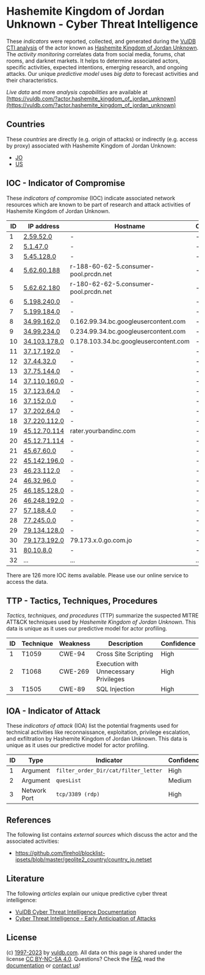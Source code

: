 # Hashemite Kingdom of Jordan Unknown - Cyber Threat Intelligence

These _indicators_ were reported, collected, and generated during the [VulDB CTI analysis](https://vuldb.com/?kb.cti) of the actor known as [Hashemite Kingdom of Jordan Unknown](https://vuldb.com/?actor.hashemite_kingdom_of_jordan_unknown). The _activity monitoring_ correlates data from social media, forums, chat rooms, and darknet markets. It helps to determine associated actors, specific activities, expected intentions, emerging research, and ongoing attacks. Our unique _predictive model_ uses _big data_ to forecast activities and their characteristics.

_Live data_ and more _analysis capabilities_ are available at [https://vuldb.com/?actor.hashemite_kingdom_of_jordan_unknown](https://vuldb.com/?actor.hashemite_kingdom_of_jordan_unknown)

## Countries

These _countries_ are directly (e.g. origin of attacks) or indirectly (e.g. access by proxy) associated with Hashemite Kingdom of Jordan Unknown:

* [JO](https://vuldb.com/?country.jo)
* [US](https://vuldb.com/?country.us)

## IOC - Indicator of Compromise

These _indicators of compromise_ (IOC) indicate associated network resources which are known to be part of research and attack activities of Hashemite Kingdom of Jordan Unknown.

ID | IP address | Hostname | Campaign | Confidence
-- | ---------- | -------- | -------- | ----------
1 | [2.59.52.0](https://vuldb.com/?ip.2.59.52.0) | - | - | High
2 | [5.1.47.0](https://vuldb.com/?ip.5.1.47.0) | - | - | High
3 | [5.45.128.0](https://vuldb.com/?ip.5.45.128.0) | - | - | High
4 | [5.62.60.188](https://vuldb.com/?ip.5.62.60.188) | r-188-60-62-5.consumer-pool.prcdn.net | - | High
5 | [5.62.62.180](https://vuldb.com/?ip.5.62.62.180) | r-180-62-62-5.consumer-pool.prcdn.net | - | High
6 | [5.198.240.0](https://vuldb.com/?ip.5.198.240.0) | - | - | High
7 | [5.199.184.0](https://vuldb.com/?ip.5.199.184.0) | - | - | High
8 | [34.99.162.0](https://vuldb.com/?ip.34.99.162.0) | 0.162.99.34.bc.googleusercontent.com | - | Medium
9 | [34.99.234.0](https://vuldb.com/?ip.34.99.234.0) | 0.234.99.34.bc.googleusercontent.com | - | Medium
10 | [34.103.178.0](https://vuldb.com/?ip.34.103.178.0) | 0.178.103.34.bc.googleusercontent.com | - | Medium
11 | [37.17.192.0](https://vuldb.com/?ip.37.17.192.0) | - | - | High
12 | [37.44.32.0](https://vuldb.com/?ip.37.44.32.0) | - | - | High
13 | [37.75.144.0](https://vuldb.com/?ip.37.75.144.0) | - | - | High
14 | [37.110.160.0](https://vuldb.com/?ip.37.110.160.0) | - | - | High
15 | [37.123.64.0](https://vuldb.com/?ip.37.123.64.0) | - | - | High
16 | [37.152.0.0](https://vuldb.com/?ip.37.152.0.0) | - | - | High
17 | [37.202.64.0](https://vuldb.com/?ip.37.202.64.0) | - | - | High
18 | [37.220.112.0](https://vuldb.com/?ip.37.220.112.0) | - | - | High
19 | [45.12.70.114](https://vuldb.com/?ip.45.12.70.114) | rater.yourbandinc.com | - | High
20 | [45.12.71.114](https://vuldb.com/?ip.45.12.71.114) | - | - | High
21 | [45.67.60.0](https://vuldb.com/?ip.45.67.60.0) | - | - | High
22 | [45.142.196.0](https://vuldb.com/?ip.45.142.196.0) | - | - | High
23 | [46.23.112.0](https://vuldb.com/?ip.46.23.112.0) | - | - | High
24 | [46.32.96.0](https://vuldb.com/?ip.46.32.96.0) | - | - | High
25 | [46.185.128.0](https://vuldb.com/?ip.46.185.128.0) | - | - | High
26 | [46.248.192.0](https://vuldb.com/?ip.46.248.192.0) | - | - | High
27 | [57.188.4.0](https://vuldb.com/?ip.57.188.4.0) | - | - | High
28 | [77.245.0.0](https://vuldb.com/?ip.77.245.0.0) | - | - | High
29 | [79.134.128.0](https://vuldb.com/?ip.79.134.128.0) | - | - | High
30 | [79.173.192.0](https://vuldb.com/?ip.79.173.192.0) | 79.173.x.0.go.com.jo | - | High
31 | [80.10.8.0](https://vuldb.com/?ip.80.10.8.0) | - | - | High
32 | ... | ... | ... | ...

There are 126 more IOC items available. Please use our online service to access the data.

## TTP - Tactics, Techniques, Procedures

_Tactics, techniques, and procedures_ (TTP) summarize the suspected MITRE ATT&CK techniques used by _Hashemite Kingdom of Jordan Unknown_. This data is unique as it uses our predictive model for actor profiling.

ID | Technique | Weakness | Description | Confidence
-- | --------- | -------- | ----------- | ----------
1 | T1059 | CWE-94 | Cross Site Scripting | High
2 | T1068 | CWE-269 | Execution with Unnecessary Privileges | High
3 | T1505 | CWE-89 | SQL Injection | High

## IOA - Indicator of Attack

These _indicators of attack_ (IOA) list the potential fragments used for technical activities like reconnaissance, exploitation, privilege escalation, and exfiltration by Hashemite Kingdom of Jordan Unknown. This data is unique as it uses our predictive model for actor profiling.

ID | Type | Indicator | Confidence
-- | ---- | --------- | ----------
1 | Argument | `filter_order_Dir/cat/filter_letter` | High
2 | Argument | `quesList` | Medium
3 | Network Port | `tcp/3389 (rdp)` | High

## References

The following list contains _external sources_ which discuss the actor and the associated activities:

* https://github.com/firehol/blocklist-ipsets/blob/master/geolite2_country/country_jo.netset

## Literature

The following _articles_ explain our unique predictive cyber threat intelligence:

* [VulDB Cyber Threat Intelligence Documentation](https://vuldb.com/?kb.cti)
* [Cyber Threat Intelligence - Early Anticipation of Attacks](https://www.scip.ch/en/?labs.20201022)

## License

(c) [1997-2023](https://vuldb.com/?kb.changelog) by [vuldb.com](https://vuldb.com/?kb.about). All data on this page is shared under the license [CC BY-NC-SA 4.0](https://creativecommons.org/licenses/by-nc-sa/4.0/). Questions? Check the [FAQ](https://vuldb.com/?kb.faq), read the [documentation](https://vuldb.com/?kb) or [contact us](https://vuldb.com/?contact)!
